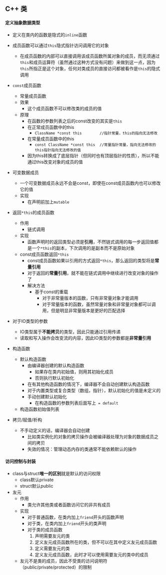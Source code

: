 ## C++ 类

#### 定义抽象数据类型
* 定义在类内的函数是隐式的`inline`函数
* 成员函数可以通过`this`隐式指针访问调用它的对象
    * 在成员函数的内部可以直接调用该成员函数所属对象的成员，而无须通过`this`和成员运算符（虽然通过这种方式没有问题）来做到这一点，因为`this`所指正是这个对象，任何对类成员的直接访问都被看作是`this`的隐式调用
* `const`成员函数
    * 常量成员函数
    * 效果
        * 这个成员函数不可以修改类的成员的值
    * 原理
        * 在函数的参数列表之后的const改变的其实是`this`
        * 在正常成员函数中的this
            * `ClassName *const this        //指针常量，this的指向无法修改`
        * 在常量成员函数中的this
            * `const ClassName *const this  //常量指针常量，指向无法修改的this指针指向无法修改的值`
        * 因为this转换成了底层指针（但同时也有顶层指针的性质），所以不能通过this改变对象的成员的值
* 可变数据成员
    * 一个可变数据成员永远不会是const，即使在const成员函数内也可以修改它的值
    * 实现
        * 在声明前加上`mutable`
* 返回`*this`的成员函数
    * 作用
        * 链式调用
    * 实现
        * 函数声明时的返回类型必须是**引用**，不然链式调用的每一步返回值都是一个`*this`的副本，下次调用的是副本而不是原始对象
    * const成员函数返回`*this`
        * const成员函数如果以引用的方式返回`*this`，那么返回的类型将是**常量引用**
        * 对于返回的**常量引用**，就不能在链式调用中继续进行改变对象的操作了
        * 解决方法
            * 基于const的重载
                * 对于非常量版本的函数，只有非常量对象才能调用
                * 对于常量版本的函数，虽然常量对象和非常量对象都可以调用，但是明显非常量版本是更好的匹配选择
* 对于IO类型的参数
    * IO类型属于**不能拷贝**的类型，因此只能通过引用传递
    * 读取和写入操作会改变流的内容，因此IO类型的参数都是**非常量引用**

* 构造函数
    * 默认构造函数
        * 由编译器创建的默认构造函数
            * 如果存在类内初始值，则用其初始化成员
            * 否则执行默认初始化
        * 在有其他构造函数的情况下，编译器不会自动创建默认构造函数
        * 对于内置类型或复合类型（数组，指针），默认初始化的值是未定义的
        * 手动创建默认初始化
            * 在构造函数的参数列表后面写上` = default`
    * 构造函数初始值列表

* 拷贝/赋值/析构
    * 不手动定义的话，编译器会自动创建
        * 比如类实例化的对象的拷贝操作会被编译器处理为对象的数据成员之间的拷贝
        * 失效的情况：管理动态内存的类通常不能依赖默认的操作

#### 访问控制与封装
* class与struct**唯一的区别**就是默认的访问权限
    * class默认private
    * struct默认public
* 友元
    * 作用
        * 类允许其他类或者函数访问它的非共有成员
    * 实现
        * 对于普通函数，在类内加上`friend`开头的函数声明
        * 对于类，在类内加上`friend`开头的类声明
        * 对于类的成员函数
            1. 声明需要友元的类
            2. 定义友元成员函数所在的类，但不可以在其中定义友元成员函数
            3. 定义需要友元的类
            4. 定义友元成员函数，此时才可以使用需要友元的类中的成员
    * 友元不是类的成员，因此不受类的访问说明符（public/private/protected）的限制
